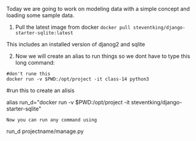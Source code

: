 Today we are going to work on modeling data with a simple concept and loading some sample data.

1. Pull the latest image from docker
``` docker pull steventking/django-starter-sqlite:latest ```

This includes an installed version of djanog2 and sqlite

2. Now we will create an alias to run things so we dont have to type this long command:
```
#don't rune this
docker run -v $PWD:/opt/project -it class-14 python3

```
#run this to create an alisis

alias run_d="docker run -v $PWD:/opt/project -it steventking/django-starter-sqlite"
```
Now you can run any command using
```
run_d projectname/manage.py
```

